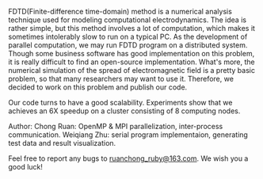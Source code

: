 FDTD(Finite-difference time-domain) method is a numerical analysis technique used for modeling computational electrodynamics.  The idea is rather simple, but this method involves a lot of computation, which makes it sometimes intolerably slow to run on a typical PC.  As the development of parallel computation, we may run FDTD program on a distributed system.  Though some business software has good implementation on this problem, it is really difficult to find an open-source implementation.  What's more, the numerical simulation of the spread of electromagnetic field is a pretty basic problem, so that many researchers may want to use it.  Therefore, we decided to work on this problem and publish our code.

Our code turns to have a good scalability.  Experiments show that we achieves an 6X speedup on a cluster consisting of 8 computing nodes.

Author: 
Chong Ruan: OpenMP & MPI parallelization, inter-process communication.
Weiqiang Zhu: serial program implementaion, generating test data and result visualization.

Feel free to report any bugs to ruanchong_ruby@163.com.  We wish you a good luck!
